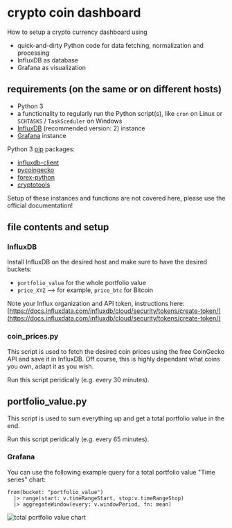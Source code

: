 # crypto coin dashboard

How to setup a crypto currency dashboard using 

* quick-and-dirty Python code for data fetching, normalization and processing
* InfluxDB as database
* Grafana as visualization

## requirements (on the same or on different hosts)

* Python 3
* a functionality to regularly run the Python script(s), like ```cron``` on Linux or ```SCHTASKS``` / ```TaskSceduler``` on Windows
* [InfluxDB](https://www.influxdata.com/products/influxdb-overview/) (recommended version: 2) instance
* [Grafana](https://grafana.com/) instance

Python 3 [pip](https://docs.python.org/3/installing/index.html) packages:

* [influxdb-client](https://pypi.org/project/influxdb-client/)
* [pycoingecko](https://pypi.org/project/pycoingecko/)
* [forex-python](https://pypi.org/project/forex-python/)
* [cryptotools](https://github.com/mcdallas/cryptotools)

Setup of these instances and functions are not covered here, please use the official documentation!

## file contents and setup

### InfluxDB

Install InfluxDB on the desired host and make sure to have the desired buckets:

* ```portfolio_value``` for the whole portfolio value
* ```price_XYZ``` --> for example, ```price_btc``` for Bitcoin

Note your Influx organization and API token, instructions here: [https://docs.influxdata.com/influxdb/cloud/security/tokens/create-token/](https://docs.influxdata.com/influxdb/cloud/security/tokens/create-token/)

### coin_prices.py

This script is used to fetch the desired coin prices using the free CoinGecko API and save it in InfluxDB. Off course, this is highly dependant what coins you own, adapt it as you wish. 

Run this script peridically (e.g. every 30 minutes). 

## portfolio_value.py

This script is used to sum everything up and get a total portfolio value in the end. 

Run this script peridically (e.g. every 65 minutes). 

### Grafana

You can use the following example query for a total portfolio value "Time series" chart:

```
from(bucket: "portfolio_value")
  |> range(start: v.timeRangeStart, stop:v.timeRangeStop)
  |> aggregateWindow(every: v.windowPeriod, fn: mean)
```

![total portfolio value chart](tpv.jpg)

